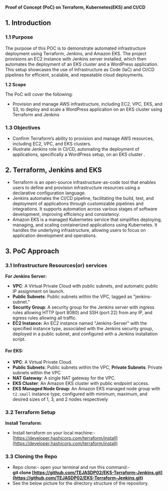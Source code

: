 **Proof of Concept (PoC) on Terraform, Kubernetes(EKS) and CI/CD**

## **1\. Introduction**

### **1.1 Purpose**

The purpose of this POC is to demonstrate automated infrastructure deployment using Terraform, Jenkins, and Amazon EKS. The project provisions an EC2 instance with Jenkins server installed, which then automates the deployment of an EKS cluster and a WordPress application. This setup showcases the use of Infrastructure as Code (IaC) and CI/CD pipelines for efficient, scalable, and repeatable cloud deployments.

**1.2 Scope** 

The PoC will cover the following:

* Provision and manage AWS infrastructure, including EC2, VPC, EKS, and S3, to deploy and scale a WordPress application on an EKS cluster using Terraform and Jenkins

### **1.3 Objectives**

* Confirm Terraform’s ability to provision and manage AWS resources, including EC2, VPC, and EKS clusters.  
* Illustrate Jenkins role in CI/CD, automating the deployment of applications, specifically a WordPress setup, on an EKS cluster .

## **2\. Terraform, Jenkins and EKS**

* Terraform is an open-source infrastructure-as-code tool that enables users to define and provision infrastructure resources using a declarative configuration language.  
* Jenkins automates the CI/CD pipeline, facilitating the build, test, and deployment of applications through customizable pipelines and integrations. It supports automation across various stages of software development, improving efficiency and consistency.  
*  Amazon EKS is a managed Kubernetes service that simplifies deploying, managing, and scaling containerized applications using Kubernetes. It handles the underlying infrastructure, allowing users to focus on application development and operations.

## **3\. PoC Approach**

### **3.1 Infrastructure Resources(or) services**

**For Jenkins Server:**

* **VPC**: A Virtual Private Cloud with public subnets, and automatic public IP assignment on launch.  
* **Public Subnets**: Public subnets within the VPC, tagged as "jenkins-subnet."  
* **Security Group**: A security group for the Jenkins server with ingress rules allowing HTTP (port 8080\) and SSH (port 22\) from any IP, and egress rules allowing all traffic.  
* **EC2 Instance:** An EC2 instance named "Jenkins-Server" with the specified instance type, associated with the Jenkins security group, deployed in a public subnet, and configured with a Jenkins installation script.	

#### **For EKS:**

* **VPC**: A Virtual Private Cloud.  
* **Public Subnets**: Public subnets within the VPC, **Private Subnets**: Private subnets within the VPC  
* **NAT Gateway**: A single NAT gateway for the VPC.  
* **EKS Cluster**: An Amazon EKS cluster with public endpoint access.  
* **EKS Managed Node Group**: An Amazon EKS managed node group with `t2.small` instance type, configured with minimum, maximum, and desired sizes of 1, 3, and 2 nodes respectively


### **3.2 Terraform Setup**

**Install Terraform**:

* Install terraform on your local machine:- [https://developer.hashicorp.com/terraform/install](https://developer.hashicorp.com/terraform/install)

### **3.3 Cloning the Repo**

* Repo clone:- open your terminal and run this command:-   
                 **git clone [https://github.com/TEJASDP02/EKS-Terraform-Jenkins.git](https://github.com/TEJASDP02/EKS-Terraform-Jenkins.git)**  
* See the below picture for the directory structure of the repository.  